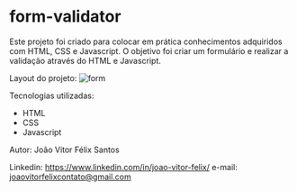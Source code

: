 # form-validator

Este projeto foi criado para colocar em prática conhecimentos adquiridos com HTML, CSS e Javascript. O objetivo foi criar um formulário e realizar a validação através do HTML e Javascript.


Layout do projeto:
![form](https://user-images.githubusercontent.com/105023388/189155483-de928890-ec47-4e0e-9c01-d685baa48732.png)


Tecnologias utilizadas:

* HTML
* CSS
* Javascript

Autor:
João Vitor Félix Santos

Linkedin: https://www.linkedin.com/in/joao-vitor-felix/ 
e-mail: joaovitorfelixcontato@gmail.com
